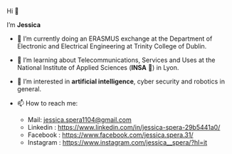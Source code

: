 Hi 👋

I’m **Jessica**

- 💞️ I’m currently doing an ERASMUS exchange at the Department of Electronic and Electrical Engineering at Trinity College of Dublin.
- 🌱 I’m learning about Telecommunications, Services and Uses at the National Institute of Applied Sciences (**INSA** 🦏) in Lyon.
- 👀 I’m interested in **artificial intelligence**, cyber security and robotics in general.

- 📫 How to reach me: 
  - Mail: jessica.spera1104@gmail.com
  - Linkedin : https://www.linkedin.com/in/jessica-spera-29b5441a0/
  - Facebook : https://www.facebook.com/jessica.spera.31/ 
  - Instagram : https://www.instagram.com/jessica__spera/?hl=it

<!---
Jessica-13/Jessica-13 is a ✨ special ✨ repository because its `README.md` (this file) appears on your GitHub profile.
You can click the Preview link to take a look at your changes.
--->
